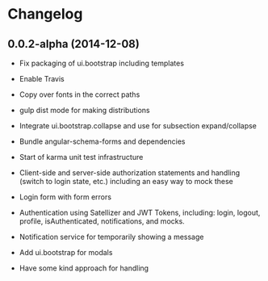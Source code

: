# Changelog

## 0.0.2-alpha (2014-12-08)

- Fix packaging of ui.bootstrap including templates

- Enable Travis

- Copy over fonts in the correct paths

- gulp dist mode for making distributions

- Integrate ui.bootstrap.collapse and use for subsection expand/collapse

- Bundle angular-schema-forms and dependencies

- Start of karma unit test infrastructure

- Client-side and server-side authorization statements and handling 
(switch to login state, etc.) including an easy way to mock these

- Login form with form errors

- Authentication using Satellizer and JWT Tokens, including: login, 
logout, profile, isAuthenticated, notifications, and mocks.

- Notification service for temporarily showing a message

- Add ui.bootstrap for modals

- Have some kind approach for handling <title>

- Put MdLayout in $rootScope.layout as a simple way to get things in 
templates

- Include Restangular, switch to using it

- moondash.mockapi component to allow easy mocking of REST API

- Demonstrate how to override a parent named view (e.g. hijack the 
entire layout)

- Global sections that is there by default and can be injected into

- MdSections service for accumulating the groups/section/subsection 
hierarchy from the declared states


## 0.0.1-alpha (2014-11-28)

- Start a GitHub Pages presence at moonshotproject.github.io/moonshot

- Create demos that explain the base layout

- Start the Moondash Layout component

- Integrate ui-router

- Angular template cache as part of gulp builds

- Better error notification in gulp tasks

- Re-organize src into components

- External (vendors) and app bundles (concat, minified, sourcemaps) based
 on browserify and CommonJS

- Initial layout of gulp tasks with browserify, watch, sass, BrowserSync
